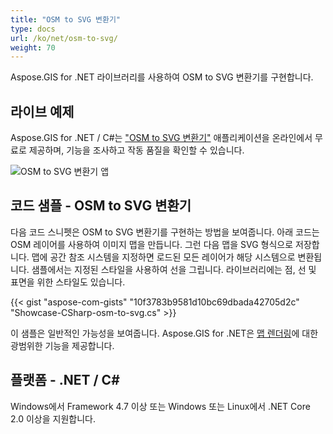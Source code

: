 ```yaml
---
title: "OSM to SVG 변환기"
type: docs
url: /ko/net/osm-to-svg/
weight: 70
---
```


Aspose.GIS for .NET 라이브러리를 사용하여 OSM to SVG 변환기를 구현합니다.

## **라이브 예제**

Aspose.GIS for .NET / C#는 ["OSM to SVG 변환기"](https://products.aspose.app/gis/viewer/osm-to-svg) 애플리케이션을 온라인에서 무료로 제공하며, 기능을 조사하고 작동 품질을 확인할 수 있습니다.

![OSM to SVG 변환기 앱](viewer.png)

## **코드 샘플 - OSM to SVG 변환기**

다음 코드 스니펫은 OSM to SVG 변환기를 구현하는 방법을 보여줍니다. 아래 코드는 OSM 레이어를 사용하여 이미지 맵을 만듭니다. 그런 다음 맵을 SVG 형식으로 저장합니다. 맵에 공간 참조 시스템을 지정하면 로드된 모든 레이어가 해당 시스템으로 변환됩니다.
샘플에서는 지정된 스타일을 사용하여 선을 그립니다. 라이브러리에는 점, 선 및 표면을 위한 스타일도 있습니다.

{{< gist "aspose-com-gists" "10f3783b9581d10bc69dbada42705d2c" "Showcase-CSharp-osm-to-svg.cs" >}}

이 샘플은 일반적인 가능성을 보여줍니다. Aspose.GIS for .NET은 [맵 렌더링](https://docs.aspose.com/gis/net/map-rendering/)에 대한 광범위한 기능을 제공합니다.

## **플랫폼 - .NET / C#**

Windows에서 Framework 4.7 이상 또는 Windows 또는 Linux에서 .NET Core 2.0 이상을 지원합니다.
